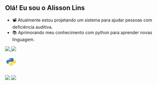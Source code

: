 ## Olá! Eu sou o Alisson Lins

- 📽 Atualmente estou projetando um sistema para ajudar pessoas com deficiência auditiva.
- 📚 Aprimorando meu conhecimento com python para aprender novas linguagem.

<div>
   <a href="https://github.com/AlissonLins">
  <img height="180em" src="https://github-readme-stats.vercel.app/api?username=AlissonLins&show_icons=true&theme=dark&include_all_commits=true&count_private=true"/>
  <img height="180em" src="https://github-readme-stats.vercel.app/api/top-langs/?username=rafaballerini&layout=compact&langs_count=7&theme=dracula"/>
</div>
<div style="display: inline_block"><br>
<img align="center" alt="Alisson-Python" height="30" width="40" src="https://raw.githubusercontent.com/devicons/devicon/master/icons/python/python-original.svg">
</div>
  
  ##
 
 <div>
  <a href="https://www.instagram.com/alissonlinss_/" target="_blank"><img src="https://img.shields.io/badge/-Instagram-%23E4405F?style=for-the-badge&logo=instagram&logoColor=white" target="_blank"></a>
  <a href = "mailto:contato.alissonlins26@gmail.com"><img src="https://img.shields.io/badge/-Gmail-%23333?style=for-the-badge&logo=gmail&logoColor=white" target="_blank"></a>
  
 </div>
